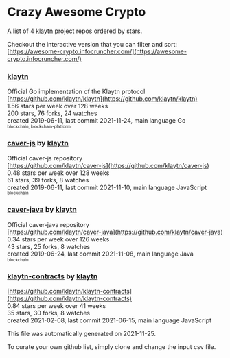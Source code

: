 # Crazy Awesome Crypto
A list of 4 [klaytn](https://github.com/klaytn) project repos ordered by stars.  

Checkout the interactive version that you can filter and sort: 
[https://awesome-crypto.infocruncher.com/](https://awesome-crypto.infocruncher.com/)  


### [klaytn](https://github.com/klaytn/klaytn)  
Official Go implementation of the Klaytn protocol  
[https://github.com/klaytn/klaytn](https://github.com/klaytn/klaytn)  
1.56 stars per week over 128 weeks  
200 stars, 76 forks, 24 watches  
created 2019-06-11, last commit 2021-11-24, main language Go  
<sub><sup>blockchain, blockchain-platform</sup></sub>


### [caver-js](https://github.com/klaytn/caver-js) by [klaytn](https://github.com/klaytn)  
Official caver-js repository  
[https://github.com/klaytn/caver-js](https://github.com/klaytn/caver-js)  
0.48 stars per week over 128 weeks  
61 stars, 39 forks, 8 watches  
created 2019-06-11, last commit 2021-11-10, main language JavaScript  
<sub><sup>blockchain</sup></sub>


### [caver-java](https://github.com/klaytn/caver-java) by [klaytn](https://github.com/klaytn)  
Official caver-java repository  
[https://github.com/klaytn/caver-java](https://github.com/klaytn/caver-java)  
0.34 stars per week over 126 weeks  
43 stars, 25 forks, 8 watches  
created 2019-06-24, last commit 2021-11-08, main language Java  
<sub><sup>blockchain</sup></sub>


### [klaytn-contracts](https://github.com/klaytn/klaytn-contracts) by [klaytn](https://github.com/klaytn)  
  
[https://github.com/klaytn/klaytn-contracts](https://github.com/klaytn/klaytn-contracts)  
0.84 stars per week over 41 weeks  
35 stars, 30 forks, 8 watches  
created 2021-02-08, last commit 2021-06-15, main language JavaScript  


This file was automatically generated on 2021-11-25.  

To curate your own github list, simply clone and change the input csv file.  